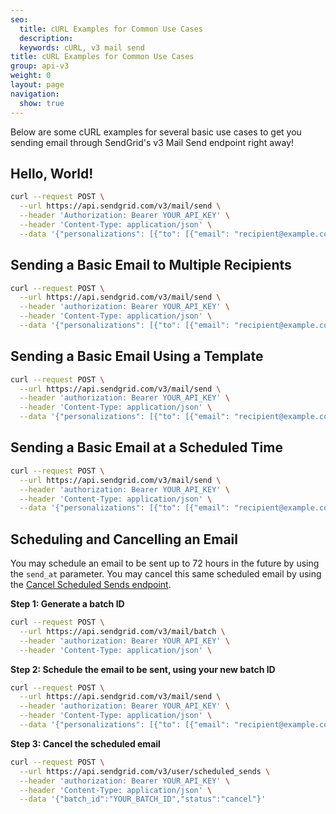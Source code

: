 ```yaml
---
seo:
  title: cURL Examples for Common Use Cases
  description:
  keywords: cURL, v3 mail send
title: cURL Examples for Common Use Cases
group: api-v3
weight: 0
layout: page
navigation:
  show: true
---
```


Below are some cURL examples for several basic use cases to get you sending email through SendGrid's v3 Mail Send endpoint right away!

## 	Hello, World!

```bash
curl --request POST \
  --url https://api.sendgrid.com/v3/mail/send \
  --header 'Authorization: Bearer YOUR_API_KEY' \
  --header 'Content-Type: application/json' \
  --data '{"personalizations": [{"to": [{"email": "recipient@example.com"}]}],"from": {"email": "sendeexampexample@example.com"},"subject": "Hello, World!","content": [{"type": "text/plain", "value": "Heya!"}]}'
```

## 	Sending a Basic Email to Multiple Recipients

```bash
curl --request POST \
  --url https://api.sendgrid.com/v3/mail/send \
  --header 'authorization: Bearer YOUR_API_KEY' \
  --header 'Content-Type: application/json' \
  --data '{"personalizations": [{"to": [{"email": "recipient@example.com"}],"cc": [{"email":"recipient2@example.com"}, {"email": "recipient3@example.com"}, {"email":"recipient4@example.com"}]}], "from": {"email": "sendeexampexample@example.com"},"subject":"Hello, World!", "content": [{"type": "text/plain", "value": "Heya!"}]}'
```

## 	Sending a Basic Email Using a Template

```bash
curl --request POST \
  --url https://api.sendgrid.com/v3/mail/send \
  --header 'authorization: Bearer YOUR_API_KEY' \
  --header 'Content-Type: application/json' \
  --data '{"personalizations": [{"to": [{"email": "recipient@example.com"}]}],"from": {"email": "sendeexampexample@example.com"},"subject":"Hello, World!","content": [{"type": "text/plain","value": "Heya!"}], "template_id" : "YOUR_TEMPLATE_ID"}'
```

## 	Sending a Basic Email at a Scheduled Time

```bash
curl --request POST \
  --url https://api.sendgrid.com/v3/mail/send \
  --header 'authorization: Bearer YOUR_API_KEY' \
  --header 'Content-Type: application/json' \
  --data '{"personalizations": [{"to": [{"email": "recipient@example.com"}]}],"from": {"email": "sendeexampexample@example.com"},"subject":"Hello, World!","content": [{"type": "text/plain","value": "Heya!"}], "send_at" : UNIX_TIMESTAMP_HERE}'
```

## 	Scheduling and Cancelling an Email

You may schedule an email to be sent up to 72 hours in the future by using the `send_at` parameter. You may cancel this same scheduled email by using the [Cancel Scheduled Sends endpoint]({{root_url}}/API_Reference/Web_API_v3/cancel_schedule_send.html).

**Step 1: Generate a batch ID**
```bash
curl --request POST \
  --url https://api.sendgrid.com/v3/mail/batch \
  --header 'authorization: Bearer YOUR_API_KEY' \
  --header 'Content-Type: application/json' \
```

**Step 2: Schedule the email to be sent, using your new batch ID**
```bash
curl --request POST \
  --url https://api.sendgrid.com/v3/mail/send \
  --header 'authorization: Bearer YOUR_API_KEY' \
  --header 'Content-Type: application/json' \
  --data '{"personalizations": [{"to": [{"email": "recipient@example.com"}]}],"from": {"email": "sendeexampexample@example.com"},"subject":"Hello, World!","content": [{"type": "text/plain","value": "Heya!"}], "send_at" : UNIX_TIMESTAMP_HERE, "batch_id" : "YOUR_BATCH_ID"}'
```

**Step 3: Cancel the scheduled email**
```bash
curl --request POST \
  --url https://api.sendgrid.com/v3/user/scheduled_sends \
  --header 'authorization: Bearer YOUR_API_KEY' \
  --header 'Content-Type: application/json' \
  --data '{"batch_id":"YOUR_BATCH_ID","status":"cancel"}'
```

